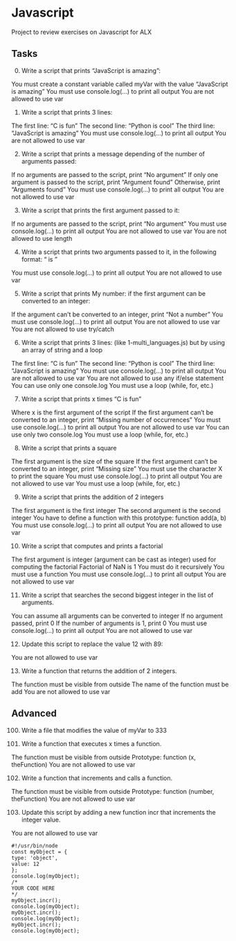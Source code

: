# Javascript 

Project to review exercises on Javascript for ALX

## Tasks

0. Write a script that prints “JavaScript is amazing”:

You must create a constant variable called myVar with the value “JavaScript is amazing”
You must use console.log(...) to print all output
You are not allowed to use var

1. Write a script that prints 3 lines:

The first line: “C is fun”
The second line: “Python is cool”
The third line: “JavaScript is amazing”
You must use console.log(...) to print all output
You are not allowed to use var

2. Write a script that prints a message depending of the number of arguments passed:

If no arguments are passed to the script, print “No argument”
If only one argument is passed to the script, print “Argument found”
Otherwise, print “Arguments found”
You must use console.log(...) to print all output
You are not allowed to use var

3. Write a script that prints the first argument passed to it:

If no arguments are passed to the script, print “No argument”
You must use console.log(...) to print all output
You are not allowed to use var
You are not allowed to use length

4. Write a script that prints two arguments passed to it, in the following format: “ is ”

You must use console.log(...) to print all output
You are not allowed to use var


5. Write a script that prints My number: <first argument converted in integer> if the first argument can be converted to an integer:

If the argument can’t be converted to an integer, print “Not a number”
You must use console.log(...) to print all output
You are not allowed to use var
You are not allowed to use try/catch

6. Write a script that prints 3 lines: (like 1-multi_languages.js) but by using an array of string and a loop

The first line: “C is fun”
The second line: “Python is cool”
The third line: “JavaScript is amazing”
You must use console.log(...) to print all output
You are not allowed to use var
You are not allowed to use any if/else statement
You can use only one console.log
You must use a loop (while, for, etc.)

7. Write a script that prints x times “C is fun”

Where x is the first argument of the script
If the first argument can’t be converted to an integer, print “Missing number of occurrences”
You must use console.log(...) to print all output
You are not allowed to use var
You can use only two console.log
You must use a loop (while, for, etc.)

8. Write a script that prints a square

The first argument is the size of the square
If the first argument can’t be converted to an integer, print “Missing size”
You must use the character X to print the square
You must use console.log(...) to print all output
You are not allowed to use var
You must use a loop (while, for, etc.)

9. Write a script that prints the addition of 2 integers

The first argument is the first integer
The second argument is the second integer
You have to define a function with this prototype: function add(a, b)
You must use console.log(...) to print all output
You are not allowed to use var

10. Write a script that computes and prints a factorial

The first argument is integer (argument can be cast as integer) used for computing the factorial
Factorial of NaN is 1
You must do it recursively
You must use a function
You must use console.log(...) to print all output
You are not allowed to use var

11. Write a script that searches the second biggest integer in the list of arguments.

You can assume all arguments can be converted to integer
If no argument passed, print 0
If the number of arguments is 1, print 0
You must use console.log(...) to print all output
You are not allowed to use var


12. Update this script to replace the value 12 with 89:

You are not allowed to use var

13. Write a function that returns the addition of 2 integers.

The function must be visible from outside
The name of the function must be add
You are not allowed to use var

## Advanced

100. Write a file that modifies the value of myVar to 333

101. Write a function that executes x times a function.

The function must be visible from outside
Prototype: function (x, theFunction)
You are not allowed to use var

102. Write a function that increments and calls a function.

The function must be visible from outside
Prototype: function (number, theFunction)
You are not allowed to use var

103. Update this script by adding a new function incr that increments the integer value.

You are not allowed to use var

	#!/usr/bin/node
	const myObject = {
  	type: 'object',
  	value: 12
	};
	console.log(myObject);
	/*
	YOUR CODE HERE
	*/
	myObject.incr();
	console.log(myObject);
	myObject.incr();
	console.log(myObject);
	myObject.incr();
	console.log(myObject); 
